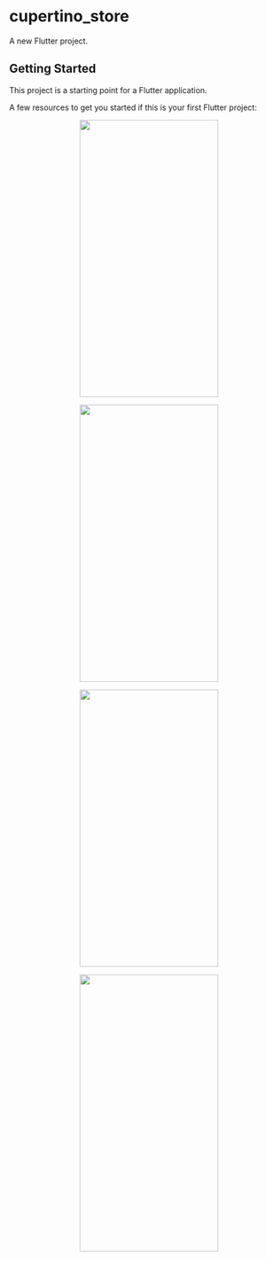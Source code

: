 # cupertino_store

A new Flutter project.

## Getting Started

This project is a starting point for a Flutter application.

A few resources to get you started if this is your first Flutter project:


<p align=center>
<img src="https://user-images.githubusercontent.com/111565916/190585837-9c18b362-50df-4a2c-8ef7-90fa9404f635.jpg" height=500 width=250>
<p>
<p align=center>
<img src="https://user-images.githubusercontent.com/111565916/190587290-a7d3cc5b-e48d-49b3-9f17-40a5d8dd7060.jpg" height=500 width=250>
<p>
<p align=center>
<img src="https://user-images.githubusercontent.com/111565916/190587417-45408a94-032e-4c34-8765-0d64f51826b8.jpg" height=500 width=250>
<p>

<p align=center>
<img src="https://user-images.githubusercontent.com/111565916/190586049-f740d795-4761-44cb-9d6f-255cfecac404.gif" height=500 width=250>
<p>


